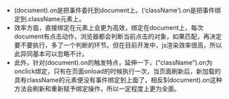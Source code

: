 - (document).on是把事件委托到document上。(‘className’).on是把事件绑定到.className元素上。
- 效率方面，直接绑定在元素上会更为高效，绑定在document上，每次document有点击动作，浏览器都会判断当前点击的对象，如果匹配，再决定要不要执行，多了一个判断的环节。但在目前开发中，js渲染效率很高，所以此异同基本可以忽略不计。
- 此外，针对(document).on的触发特点，延伸一下，(“className”).on为onclick绑定，只有在页面onload的时候执行一次，当页面刷新后，新加载的具有className的元素便没有事件绑定到上面了，相反$(document).on这种方法会刷新和重新赋予绑定操作，所以一定程度上更为全面。
